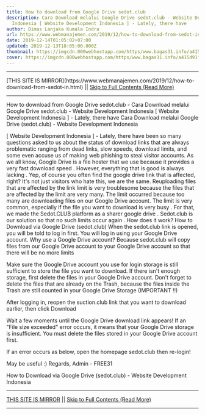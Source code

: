 ```yaml
---
title: How to download from Google Drive sedot.club
description: Cara Download melalui Google Drive sedot.club - Website Development
  Indonesia [ Website Development Indonesia ] - Lately, there have
author: Dimas Lanjaka Kumala Indra
url: https://www.webmanajemen.com/2019/12/how-to-download-from-sedot-in.html
date: 2019-12-14T01:05:02+07:00
updated: 2019-12-13T18:05:00.000Z
thumbnail: https://imgcdn.000webhostapp.com/https/www.bagas31.info/a415d91f0af09d3f0b5f2f8bc5844706.jpeg
cover: https://imgcdn.000webhostapp.com/https/www.bagas31.info/a415d91f0af09d3f0b5f2f8bc5844706.jpeg
---
```


<hr/> [THIS SITE IS MIRROR](https://www.webmanajemen.com/2019/12/how-to-download-from-sedot-in.html) || <a href="https://www.webmanajemen.com/2019/12/how-to-download-from-sedot-in.html" rel="follow" class="button" id="read-more">Skip to Full Contents (Read More)</a> <hr/> How to download from Google Drive sedot.club - Cara Download melalui Google Drive sedot.club - Website Development Indonesia [ Website Development Indonesia ] - Lately, there have Cara Download melalui Google Drive (sedot.club) - Website Development Indonesia



  [ Website Development Indonesia ] - Lately, there have been so many questions asked to us about the status of download links that are always problematic ranging from dead links, slow speeds, download limits, and some even accuse us of making web phishing to steal visitor accounts.  As we all know, Google Drive is a file hoster that we use because it provides a very fast download speed .  However, everything that is good is always lacking .  Yep, of course you often find the google drive link that is affected, right?  It's not just visitors who hate this, we are the same.  Reuploading files that are affected by the link limit is very troublesome because the files that are affected by the limit are very many.  The limit occurred because too many are downloading files on our Google Drive account. 
  The limit is very common, especially if the file you want to download is very busy .  For that, we made the Sedot.CLUB platform as a sharer google drive .  Sedot.club is our solution so that no such limits occur again .  How does it work? 
  How to Download via Google Drive (sedot.club) 
  When the sedot.club link is opened, you will be told to log in first.  You will log in using your Google Drive account.  Why use a Google Drive account?  Because sedot.club will copy files from our Google Drive account to your Google Drive account so that there will be no more limits 

  Make sure the Google Drive account you use for login storage is still sufficient to store the file you want to download.  If there isn't enough storage, first delete the files in your Google Drive account.  Don't forget to delete the files that are already on the Trash, because the files inside the Trash are still counted in your Google Drive Storage (IMPORTANT !!) 

  After logging in, reopen the suction.club link that you want to download earlier, then click Download 

  Wait a few moments until the Google Drive download link appears!  If an "File size exceeded" error occurs, it means that your Google Drive storage is insufficient.  You must delete the files stored in your Google Drive account first. 

  If an error occurs as below, open the homepage sedot.club then re-login! 

  May be useful :) 
  Regards, Admin - FREE31 

  How to Download via Google Drive (sedot.club) - Website Development Indonesia <hr/> [THIS SITE IS MIRROR](https://www.webmanajemen.com/2019/12/how-to-download-from-sedot-in.html) || <a href="https://www.webmanajemen.com/2019/12/how-to-download-from-sedot-in.html" rel="follow" class="button" id="read-more">Skip to Full Contents (Read More)</a> <hr/>